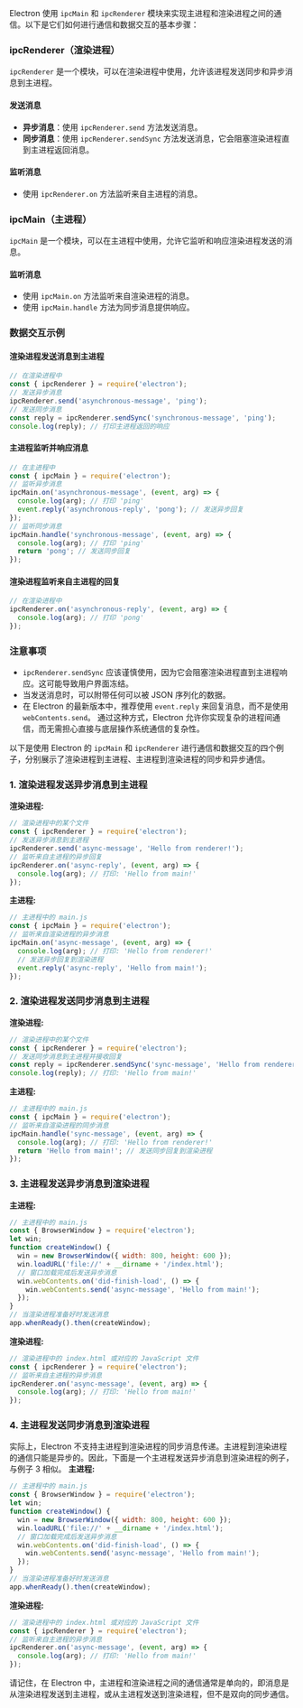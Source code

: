 Electron 使用 `ipcMain` 和 `ipcRenderer` 模块来实现主进程和渲染进程之间的通信。以下是它们如何进行通信和数据交互的基本步骤：

### ipcRenderer（渲染进程）

`ipcRenderer` 是一个模块，可以在渲染进程中使用，允许该进程发送同步和异步消息到主进程。

#### 发送消息

- **异步消息**：使用 `ipcRenderer.send` 方法发送消息。
- **同步消息**：使用 `ipcRenderer.sendSync` 方法发送消息，它会阻塞渲染进程直到主进程返回消息。

#### 监听消息

- 使用 `ipcRenderer.on` 方法监听来自主进程的消息。

### ipcMain（主进程）

`ipcMain` 是一个模块，可以在主进程中使用，允许它监听和响应渲染进程发送的消息。

#### 监听消息

- 使用 `ipcMain.on` 方法监听来自渲染进程的消息。
- 使用 `ipcMain.handle` 方法为同步消息提供响应。

### 数据交互示例

#### 渲染进程发送消息到主进程

```javascript
// 在渲染进程中
const { ipcRenderer } = require('electron');
// 发送异步消息
ipcRenderer.send('asynchronous-message', 'ping');
// 发送同步消息
const reply = ipcRenderer.sendSync('synchronous-message', 'ping');
console.log(reply); // 打印主进程返回的响应
```

#### 主进程监听并响应消息

```javascript
// 在主进程中
const { ipcMain } = require('electron');
// 监听异步消息
ipcMain.on('asynchronous-message', (event, arg) => {
  console.log(arg); // 打印 'ping'
  event.reply('asynchronous-reply', 'pong'); // 发送异步回复
});
// 监听同步消息
ipcMain.handle('synchronous-message', (event, arg) => {
  console.log(arg); // 打印 'ping'
  return 'pong'; // 发送同步回复
});
```

#### 渲染进程监听来自主进程的回复

```javascript
// 在渲染进程中
ipcRenderer.on('asynchronous-reply', (event, arg) => {
  console.log(arg); // 打印 'pong'
});
```

### 注意事项

- `ipcRenderer.sendSync` 应该谨慎使用，因为它会阻塞渲染进程直到主进程响应。这可能导致用户界面冻结。
- 当发送消息时，可以附带任何可以被 JSON 序列化的数据。
- 在 Electron 的最新版本中，推荐使用 `event.reply` 来回复消息，而不是使用 `webContents.send`。
  通过这种方式，Electron 允许你实现复杂的进程间通信，而无需担心直接与底层操作系统通信的复杂性。




以下是使用 Electron 的 `ipcMain` 和 `ipcRenderer` 进行通信和数据交互的四个例子，分别展示了渲染进程到主进程、主进程到渲染进程的同步和异步通信。

### 1. 渲染进程发送异步消息到主进程

**渲染进程:**

```javascript
// 渲染进程中的某个文件
const { ipcRenderer } = require('electron');
// 发送异步消息到主进程
ipcRenderer.send('async-message', 'Hello from renderer!');
// 监听来自主进程的异步回复
ipcRenderer.on('async-reply', (event, arg) => {
  console.log(arg); // 打印: 'Hello from main!'
});
```

**主进程:**

```javascript
// 主进程中的 main.js
const { ipcMain } = require('electron');
// 监听来自渲染进程的异步消息
ipcMain.on('async-message', (event, arg) => {
  console.log(arg); // 打印: 'Hello from renderer!'
  // 发送异步回复到渲染进程
  event.reply('async-reply', 'Hello from main!');
});
```

### 2. 渲染进程发送同步消息到主进程

**渲染进程:**

```javascript
// 渲染进程中的某个文件
const { ipcRenderer } = require('electron');
// 发送同步消息到主进程并接收回复
const reply = ipcRenderer.sendSync('sync-message', 'Hello from renderer!');
console.log(reply); // 打印: 'Hello from main!'
```

**主进程:**

```javascript
// 主进程中的 main.js
const { ipcMain } = require('electron');
// 监听来自渲染进程的同步消息
ipcMain.handle('sync-message', (event, arg) => {
  console.log(arg); // 打印: 'Hello from renderer!'
  return 'Hello from main!'; // 发送同步回复到渲染进程
});
```

### 3. 主进程发送异步消息到渲染进程

**主进程:**

```javascript
// 主进程中的 main.js
const { BrowserWindow } = require('electron');
let win;
function createWindow() {
  win = new BrowserWindow({ width: 800, height: 600 });
  win.loadURL('file://' + __dirname + '/index.html');
  // 窗口加载完成后发送异步消息
  win.webContents.on('did-finish-load', () => {
    win.webContents.send('async-message', 'Hello from main!');
  });
}
// 当渲染进程准备好时发送消息
app.whenReady().then(createWindow);
```

**渲染进程:**

```javascript
// 渲染进程中的 index.html 或对应的 JavaScript 文件
const { ipcRenderer } = require('electron');
// 监听来自主进程的异步消息
ipcRenderer.on('async-message', (event, arg) => {
  console.log(arg); // 打印: 'Hello from main!'
});
```

### 4. 主进程发送同步消息到渲染进程

实际上，Electron 不支持主进程到渲染进程的同步消息传递。主进程到渲染进程的通信只能是异步的。因此，下面是一个主进程发送异步消息到渲染进程的例子，与例子 3 相似。
**主进程:**

```javascript
// 主进程中的 main.js
const { BrowserWindow } = require('electron');
let win;
function createWindow() {
  win = new BrowserWindow({ width: 800, height: 600 });
  win.loadURL('file://' + __dirname + '/index.html');
  // 窗口加载完成后发送异步消息
  win.webContents.on('did-finish-load', () => {
    win.webContents.send('async-message', 'Hello from main!');
  });
}
// 当渲染进程准备好时发送消息
app.whenReady().then(createWindow);
```

**渲染进程:**

```javascript
// 渲染进程中的 index.html 或对应的 JavaScript 文件
const { ipcRenderer } = require('electron');
// 监听来自主进程的异步消息
ipcRenderer.on('async-message', (event, arg) => {
  console.log(arg); // 打印: 'Hello from main!'
});
```

请记住，在 Electron 中，主进程和渲染进程之间的通信通常是单向的，即消息是从渲染进程发送到主进程，或从主进程发送到渲染进程，但不是双向的同步通信。
